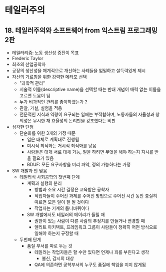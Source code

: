 # 테일러주의

## 18. 테일러주의와 소프트웨어 from 익스트림 프로그래밍 2판

- 테일러리즘: 노동 생산성 증진이 목표
- Frederic Taylor
- 최초의 산업공학자
- 공장의 생산성을 체계적으로 개선하는 사례들을 엄밀하고 설득력있게 제시
- 자신의 가르침을 위한 강력한 메타포 선택
    - "과학적 관리"
    - 서술적 이름(descriptive name)을 선택할 때는 반대 개념이 매력 없는 이름을 고르면 도움이 됨
    - 누가 비과적인 관리를 좋아하겠는가 ?
    - 관찰, 가설, 실험을 적용
    - 전문적인 지식과 역량이 요구되는 일에는 부적합하며, 노동자들의 자율성과 창의성은 무시한 채 효율성의 논리만을 강조했다는 비판
- 심각한 단점
    - 단순화를 위한 3개의 가정 때문
        - 일은 대체로 계획대로 진행됨
        - 미시적 최적화는 거시적 최적화를 낳음
        - 사람들은 대개 서로 대체 가능, 일을 하려면 무엇을 해야 하는지 지시를 받을 필요가 있음
        - BDUF: 모든 요구사항을 미리 파악, 정의 가능하다는 가정
- SW 개발과 안 맞음
    - 테일러식 사회공학의 첫번째 단계
        - 계획과 실행의 분리
            - 방법과 소요 시간 결정은 교육받은 공학자
            - 작업자들이 주어진 과제를 주어진 방법으로 주어진 시간 동안 충실히 따르면 모든 일이 잘 될 것이다
            - 작업자는 기계의 톱니바퀴이다
        - SW 개발에서도 테일러의 메이리가 들릴 때
            - 권한이 있는 사람이 다른 사람의 추정치를 만들거나 변경할 때
            - 엘리트 아키텍트, 프레임워크 그룹이 사람들이 정확히 어떤 방식으로 일해야 하는지 규정할 때
    - 두번째 단계
        - 품질 부서를 따로 두는 것
            - 테일러는 작업자들은 할 수만 있다면 언제나 꾀를 부린다고 생각
                - 불신, 감시의 대상
            - QA에 의존하면 공학부서의 누구도 품질에 책임을 지지 않게됨